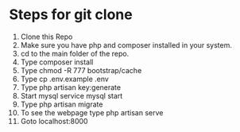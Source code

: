 # Steps for git clone

1. Clone this Repo
2. Make sure you have php and composer installed in your system.
3. cd to the main folder of the repo.
4. Type composer install
5. Type chmod -R 777 bootstrap/cache
6. Type cp .env.example .env
7. Type php artisan key:generate
8. Start mysql service mysql start
9. Type php artisan migrate
10. To see the webpage type php artisan serve
11. Goto localhost:8000
